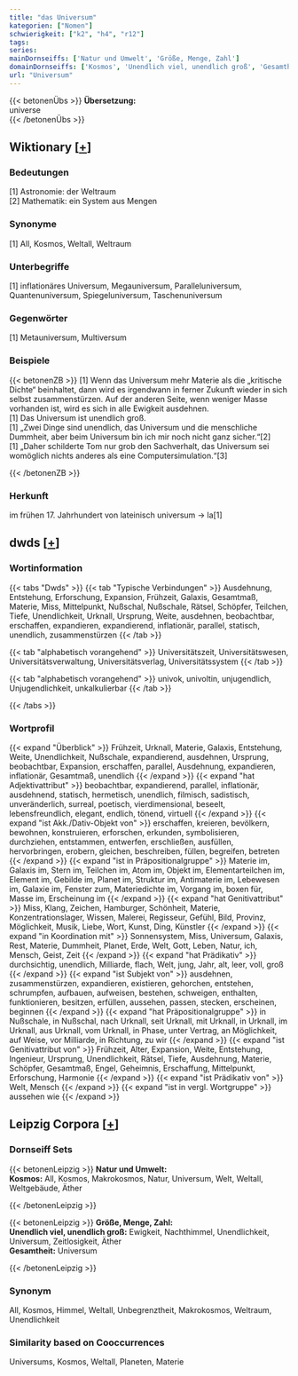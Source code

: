 ```yaml
---
title: "das Universum"
kategorien: ["Nomen"]
schwierigkeit: ["k2", "h4", "r12"]
tags:
series:
mainDornseiffs: ['Natur und Umwelt', 'Größe, Menge, Zahl']
domainDornseiffs: ['Kosmos', 'Unendlich viel, unendlich groß', 'Gesamtheit']
url: "Universum"
---
```


{{< betonenÜbs >}}
**Übersetzung:**  
universe  
{{< /betonenÜbs >}}

## Wiktionary [[+](https://de.wiktionary.org/wiki/Universum)]

### Bedeutungen
[1] Astronomie: der Weltraum  
[2] Mathematik: ein System aus Mengen  

### Synonyme
[1] All, Kosmos, Weltall, Weltraum  

### Unterbegriffe
[1] inflationäres Universum, Megauniversum, Paralleluniversum, Quantenuniversum, Spiegeluniversum, Taschenuniversum  

### Gegenwörter
[1] Metauniversum, Multiversum  

### Beispiele
{{< betonenZB >}}
[1] Wenn das Universum mehr Materie als die „kritische Dichte“ beinhaltet, dann wird es irgendwann in ferner Zukunft wieder in sich selbst zusammenstürzen. Auf der anderen Seite, wenn weniger Masse vorhanden ist, wird es sich in alle Ewigkeit ausdehnen.  
[1] Das Universum ist unendlich groß.  
[1] „Zwei Dinge sind unendlich, das Universum und die menschliche Dummheit, aber beim Universum bin ich mir noch nicht ganz sicher.“[2]  
[1] „Daher schilderte Tom nur grob den Sachverhalt, das Universum sei womöglich nichts anderes als eine Computersimulation.“[3]  

{{< /betonenZB >}}
### Herkunft
im frühen 17. Jahrhundert von lateinisch universum → la[1]  



## dwds [[+](https://www.dwds.de/wb/Universum)]

### Wortinformation
{{< tabs "Dwds" >}}
{{< tab "Typische Verbindungen" >}}
Ausdehnung, Entstehung, Erforschung, Expansion, Frühzeit, Galaxis, Gesamtmaß, Materie, Miss, Mittelpunkt, Nußschal, Nußschale, Rätsel, Schöpfer, Teilchen, Tiefe, Unendlichkeit, Urknall, Ursprung, Weite, ausdehnen, beobachtbar, erschaffen, expandieren, expandierend, inflationär, parallel, statisch, unendlich, zusammenstürzen
{{< /tab >}}

{{< tab "alphabetisch vorangehend" >}}
Universitätszeit, Universitätswesen, Universitätsverwaltung, Universitätsverlag, Universitätssystem
{{< /tab >}}

{{< tab "alphabetisch vorangehend" >}}
univok, univoltin, unjugendlich, Unjugendlichkeit, unkalkulierbar
{{< /tab >}}

{{< /tabs >}}

### Wortprofil
{{< expand "Überblick" >}} Frühzeit, Urknall, Materie, Galaxis, Entstehung, Weite, Unendlichkeit, Nußschale, expandierend, ausdehnen, Ursprung, beobachtbar, Expansion, erschaffen, parallel, Ausdehnung, expandieren, inflationär, Gesamtmaß, unendlich {{< /expand >}}
{{< expand "hat Adjektivattribut" >}} beobachtbar, expandierend, parallel, inflationär, ausdehnend, statisch, hermetisch, unendlich, filmisch, sadistisch, unveränderlich, surreal, poetisch, vierdimensional, beseelt, lebensfreundlich, elegant, endlich, tönend, virtuell {{< /expand >}}
{{< expand "ist Akk./Dativ-Objekt von" >}} erschaffen, kreieren, bevölkern, bewohnen, konstruieren, erforschen, erkunden, symbolisieren, durchziehen, entstammen, entwerfen, erschließen, ausfüllen, hervorbringen, erobern, gleichen, beschreiben, füllen, begreifen, betreten {{< /expand >}}
{{< expand "ist in Präpositionalgruppe" >}} Materie im, Galaxis im, Stern im, Teilchen im, Atom im, Objekt im, Elementarteilchen im, Element im, Gebilde im, Planet im, Struktur im, Antimaterie im, Lebewesen im, Galaxie im, Fenster zum, Materiedichte im, Vorgang im, boxen für, Masse im, Erscheinung im {{< /expand >}}
{{< expand "hat Genitivattribut" >}} Miss, Klang, Zeichen, Hamburger, Schönheit, Materie, Konzentrationslager, Wissen, Malerei, Regisseur, Gefühl, Bild, Provinz, Möglichkeit, Musik, Liebe, Wort, Kunst, Ding, Künstler {{< /expand >}}
{{< expand "in Koordination mit" >}} Sonnensystem, Miss, Universum, Galaxis, Rest, Materie, Dummheit, Planet, Erde, Welt, Gott, Leben, Natur, ich, Mensch, Geist, Zeit {{< /expand >}}
{{< expand "hat Prädikativ" >}} durchsichtig, unendlich, Milliarde, flach, Welt, jung, Jahr, alt, leer, voll, groß {{< /expand >}}
{{< expand "ist Subjekt von" >}} ausdehnen, zusammenstürzen, expandieren, existieren, gehorchen, entstehen, schrumpfen, aufbauen, aufweisen, bestehen, schweigen, enthalten, funktionieren, besitzen, erfüllen, aussehen, passen, stecken, erscheinen, beginnen {{< /expand >}}
{{< expand "hat Präpositionalgruppe" >}} in Nußschale, in Nußschal, nach Urknall, seit Urknall, mit Urknall, in Urknall, im Urknall, aus Urknall, vom Urknall, in Phase, unter Vertrag, an Möglichkeit, auf Weise, vor Milliarde, in Richtung, zu wir {{< /expand >}}
{{< expand "ist Genitivattribut von" >}} Frühzeit, Alter, Expansion, Weite, Entstehung, Ingenieur, Ursprung, Unendlichkeit, Rätsel, Tiefe, Ausdehnung, Materie, Schöpfer, Gesamtmaß, Engel, Geheimnis, Erschaffung, Mittelpunkt, Erforschung, Harmonie {{< /expand >}}
{{< expand "ist Prädikativ von" >}} Welt, Mensch {{< /expand >}}
{{< expand "ist in vergl. Wortgruppe" >}} aussehen wie {{< /expand >}}

## Leipzig Corpora [[+](https://corpora.uni-leipzig.de/en/res?word=Universum&corpusId=deu_newscrawl-public_2018)]

### Dornseiff Sets
{{< betonenLeipzig >}}
**Natur und Umwelt:**  
**Kosmos:** All, Kosmos, Makrokosmos, Natur, Universum, Welt, Weltall, Weltgebäude, Äther  

{{< /betonenLeipzig >}}


{{< betonenLeipzig >}}
**Größe, Menge, Zahl:**  
**Unendlich viel, unendlich groß:** Ewigkeit, Nachthimmel, Unendlichkeit, Universum, Zeitlosigkeit, Äther  
**Gesamtheit:** Universum  

{{< /betonenLeipzig >}}

### Synonym
All, Kosmos, Himmel, Weltall, Unbegrenztheit, Makrokosmos, Weltraum, Unendlichkeit


### Similarity based on Cooccurrences
Universums, Kosmos, Weltall, Planeten, Materie

